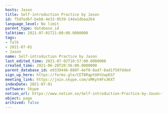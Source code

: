 ```yaml
---
hosts: Jason
title: Self-introduction Practice by Jason
id: f5dfedb7-beb8-4e33-9539-144a1dbaa264
language_level: No limit
parent_type: database_id
talktime: 2021-07-01T21:00:00.0000000
tags:
- Talk
- 2021-07-01
- Jason
name: Self-introduction Practice by Jason
last_edited_time: 2021-07-02T18:57:00.0000000
created_time: 2021-06-28T20:56:00.0000000
parent_database_id: e9339446-880f-4ef0-8ad7-8ad1f507dded
sign_up_here: https://forms.gle/CET8RqptGHtUapEG7
meeting_link: https://join.skype.com/xMKyV4Fx3KXT
indexDate: 2021-07-01
software: Skype
notion_url: https://www.notion.so/Self-introduction-Practice-by-Jason-f5dfedb7beb84e339539144a1dbaa264
object: page
archived: false
---
```







